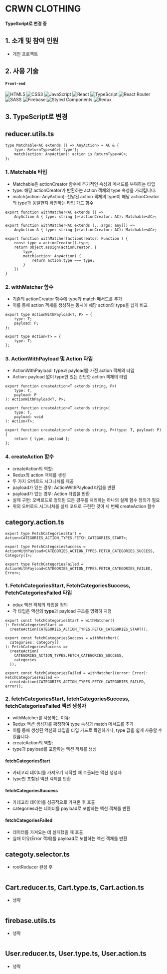 # CRWN CLOTHING
#### TypeScript로 변경 중

## 1. 소개 및 참여 인원
- 개인 프로젝트

## 2. 사용 기술
#### `Front-end`
![HTML5](https://img.shields.io/badge/html5-%23E34F26.svg?style=for-the-badge&logo=html5&logoColor=white)
![CSS3](https://img.shields.io/badge/css3-%231572B6.svg?style=for-the-badge&logo=css3&logoColor=white)
![JavaScript](https://img.shields.io/badge/javascript-%23323330.svg?style=for-the-badge&logo=javascript&logoColor=%23F7DF1E)
![React](https://img.shields.io/badge/react-%2320232a.svg?style=for-the-badge&logo=react&logoColor=%2361DAFB)
![TypeScript](https://img.shields.io/badge/typescript-%23007ACC.svg?style=for-the-badge&logo=typescript&logoColor=white)
![React Router](https://img.shields.io/badge/React_Router-CA4245?style=for-the-badge&logo=react-router&logoColor=white)
![SASS](https://img.shields.io/badge/SASS-hotpink.svg?style=for-the-badge&logo=SASS&logoColor=white)
![Firebase](https://img.shields.io/badge/firebase-a08021?style=for-the-badge&logo=firebase&logoColor=ffcd34)
![Styled Components](https://img.shields.io/badge/styled--components-DB7093?style=for-the-badge&logo=styled-components&logoColor=white)
![Redux](https://img.shields.io/badge/redux-%23593d88.svg?style=for-the-badge&logo=redux&logoColor=white)

## 3. TypeScript로 변경 

## reducer.utils.ts

```
type Matchable<AC extends () => AnyAction> = AC & {
    type: ReturnType<AC>['type'];
    match(action: AnyAction): action is ReturnType<AC>;
};
```
### 1. Matchable 타입
- Matchable은 actionCreator 함수에 추가적인 속성과 메서드를 부여하는 타입
- type: 해당 actionCreator가 반환하는 action 객체의 type 속성을 가리킵니다.
- match(action: AnyAction): 전달된 action 객체의 type이 해당 actionCreator의 type과 동일한지 확인하는 타입 가드 함수

```
export function withMatcher<AC extends () => 
    AnyAction & { type: string }>(actionCreator: AC): Matchable<AC>;

export function withMatcher<AC extends (...args: any[]) => 
    AnyAction & { type: string }>(actionCreator: AC): Matchable<AC>;

export function withMatcher(actionCreator: Function ) {
    const type = actionCreator().type;
    return Object.assign(actionCreator, {
        type,
        match(action: AnyAction) {
            return action.type === type;
        }
    })
}
```
### 2. withMatcher 함수
- 기존의 actionCreator 함수에 type과 match 메서드를 추가
- 이를 통해 action 객체를 생성하는 동시에 해당 action의 type을 쉽게 비교

```
export type ActionWithPayload<T, P> = {
    type: T;
    payload: P;
};

export type Action<T> = {
    type: T;
};
```
### 3. ActionWithPayload 및 Action 타입
- ActionWithPayload: type과 payload를 가진 action 객체의 타입
- Action: payload 없이 type만 있는 간단한 action 객체의 타입

```
export function createAction<T extends string, P>(
    type: T, 
    payload: P
): ActionWithPayload<T, P>;

export function createAction<T extends string>(
    type: T, 
    payload: void
): Action<T>;

export function createAction<T extends string, P>(type: T, payload: P) {
    return { type, payload };
};
```
### 4. createAction 함수
- createAction의 역할:
- Redux의 action 객체를 생성
- 두 가지 오버로드 시그니처를 제공
- payload가 있는 경우: ActionWithPayload 타입을 반환
- payload가 없는 경우: Action 타입을 반환
- 실제 구현: 오버로드로 정의된 모든 경우를 처리하는 하나의 실제 함수 정의가 필요
- 위의 오버로드 시그니처를 실제 코드로 구현한 것이 세 번째 createAction 함수

## category.action.ts
```
export type FetchCategoriesStart = Action<CATEGORIES_ACTION_TYPES.FETCH_CATEGORIES_START>;

export type FetchCategoriesSuccess = ActionWithPayload<CATEGORIES_ACTION_TYPES.FETCH_CATEGORIES_SUCCESS, Category[]>;

export type FetchCategoriesFailed = ActionWithPayload<CATEGORIES_ACTION_TYPES.FETCH_CATEGORIES_FAILED, Error>;
```
### 1. FetchCategoriesStart, FetchCategoriesSuccess, FetchCategoriesFailed 타입
- edux 액션 객체의 타입을 정의
- 각 타입은 액션의 **type**과 payload 구조를 명확히 지정

```
export const fetchCategoriesStart = withMatcher((
): FetchCategoriesStart => 
  createAction(CATEGORIES_ACTION_TYPES.FETCH_CATEGORIES_START));

export const fetchCategoriesSuccess = withMatcher((
  categories: Category[]
): FetchCategoriesSuccess =>
  createAction(
    CATEGORIES_ACTION_TYPES.FETCH_CATEGORIES_SUCCESS, 
    categories
  ));

export const fetchCategoriesFailed = withMatcher((error: Error): FetchCategoriesFailed =>
  createAction(CATEGORIES_ACTION_TYPES.FETCH_CATEGORIES_FAILED, error));
```
### 2. fetchCategoriesStart, fetchCategoriesSuccess, fetchCategoriesFailed 액션 생성자
- withMatcher를 사용하는 이유:
- Redux 액션 생성자를 확장하여 type 속성과 match 메서드를 추가
- 이를 통해 생성된 액션의 타입을 타입 가드로 확인하거나, type 값을 쉽게 사용할 수 있습니다.
- createAction의 역할:
- type과 payload를 포함하는 액션 객체를 생성

#### fetchCategoriesStart
- 카테고리 데이터를 가져오기 시작할 때 호출되는 액션 생성자
- type만 포함된 액션 객체를 반환

#### fetchCategoriesSuccess
- 카테고리 데이터를 성공적으로 가져온 후 호출
- categories라는 데이터를 payload로 포함하는 액션 객체를 반환

#### fetchCategoriesFailed
- 데이터를 가져오는 데 실패했을 때 호출
- 실패 이유(Error 객체)를 payload로 포함하는 액션 객체를 반환

## categoty.selector.ts
- rootReducer 완성 후
```
```

## Cart.reducer.ts, Cart.type.ts, Cart.action.ts
- 생략
```
```

## firebase.utils.ts
- 생략
```
```

## User.reducer.ts, User.type.ts, User.action.ts
- 생략
```
```

